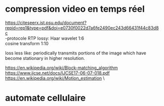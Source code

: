 # compression video en temps réel

https://citeseerx.ist.psu.edu/document?repid=rep1&type=pdf&doi=e0730f0022d7a6fe2490ec243d66431f44c83d8c   \
-protocole RTP
lossy: Haar wavelet 1:6\
      cosine transform 1:10

loss less like:
periodically transmits portions of the image which have become stationary in higher resolution. 


https://en.wikipedia.org/wiki/Block-matching_algorithm    \
https://www.ijcse.net/docs/IJCSE17-06-07-018.pdf     \
https://en.wikipedia.org/wiki/Motion_estimation    \


 # automate cellulaire 
